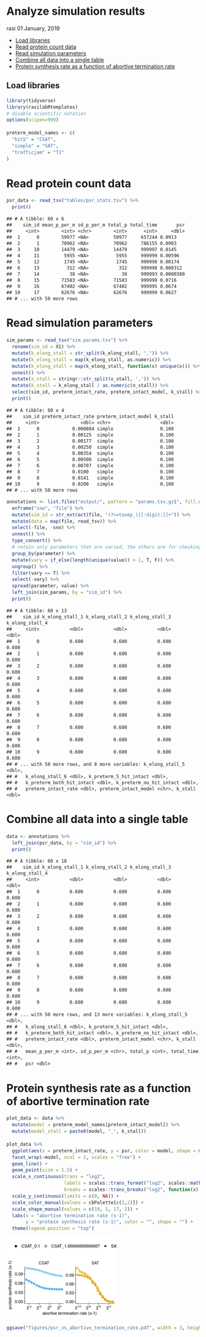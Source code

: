 Analyze simulation results
================
rasi
01 January, 2019

-   [Load libraries](#load-libraries)
-   [Read protein count data](#read-protein-count-data)
-   [Read simulation parameters](#read-simulation-parameters)
-   [Combine all data into a single table](#combine-all-data-into-a-single-table)
-   [Protein synthesis rate as a function of abortive termination rate](#protein-synthesis-rate-as-a-function-of-abortive-termination-rate)

Load libraries
--------------

``` r
library(tidyverse)
library(rasilabRtemplates)
# disable scientific notation
options(scipen=999)

preterm_model_names <- c(
  "hit5" = "CSAT",
  "simple" = "SAT",
  "trafficjam" = "TJ"
)
```

Read protein count data
=======================

``` r
psr_data <- read_tsv("tables/psr_stats.tsv") %>% 
  print()
```

    ## # A tibble: 60 x 6
    ##    sim_id mean_p_per_m sd_p_per_m total_p total_time       psr
    ##     <int>        <int> <chr>        <int>      <int>     <dbl>
    ##  1      0        59977 <NA>         59977     657244 0.0913   
    ##  2      1        70962 <NA>         70962     786155 0.0903   
    ##  3     10        14479 <NA>         14479     999997 0.0145   
    ##  4     11         5955 <NA>          5955     999999 0.00596  
    ##  5     12         1745 <NA>          1745     999998 0.00174  
    ##  6     13          312 <NA>           312     999998 0.000312 
    ##  7     14           38 <NA>            38     999993 0.0000380
    ##  8     15        71583 <NA>         71583     999999 0.0716   
    ##  9     16        67402 <NA>         67402     999995 0.0674   
    ## 10     17        62676 <NA>         62676     999999 0.0627   
    ## # ... with 50 more rows

Read simulation parameters
==========================

``` r
sim_params <- read_tsv("sim.params.tsv") %>% 
  rename(sim_id = X1) %>% 
  mutate(k_elong_stall = str_split(k_elong_stall, ",")) %>%
  mutate(k_elong_stall = map(k_elong_stall, as.numeric)) %>%
  mutate(k_elong_stall = map(k_elong_stall, function(x) unique(x))) %>%
  unnest() %>%
  mutate(x_stall = stringr::str_split(x_stall, ',')) %>%
  mutate(k_stall = k_elong_stall / as.numeric(n_stall)) %>%
  select(sim_id, preterm_intact_rate, preterm_intact_model, k_stall) %>% 
  print()
```

    ## # A tibble: 60 x 4
    ##    sim_id preterm_intact_rate preterm_intact_model k_stall
    ##     <int>               <dbl> <chr>                  <dbl>
    ##  1      0            0.000884 simple                 0.100
    ##  2      1            0.00125  simple                 0.100
    ##  3      2            0.00177  simple                 0.100
    ##  4      3            0.00250  simple                 0.100
    ##  5      4            0.00354  simple                 0.100
    ##  6      5            0.00500  simple                 0.100
    ##  7      6            0.00707  simple                 0.100
    ##  8      7            0.0100   simple                 0.100
    ##  9      8            0.0141   simple                 0.100
    ## 10      9            0.0200   simple                 0.100
    ## # ... with 50 more rows

``` r
annotations <- list.files("output/", pattern = "params.tsv.gz$", full.names = T) %>% 
  enframe("sno", "file") %>% 
  mutate(sim_id = str_extract(file, "(?<=tasep_)[[:digit:]]+")) %>% 
  mutate(data = map(file, read_tsv)) %>% 
  select(-file, -sno) %>% 
  unnest() %>% 
  type_convert() %>%
  # retain only parameters that are varied, the others are for checking
  group_by(parameter) %>%
  mutate(vary = if_else(length(unique(value)) > 1, T, F)) %>%
  ungroup() %>%
  filter(vary == T) %>%
  select(-vary) %>%
  spread(parameter, value) %>%
  left_join(sim_params, by = "sim_id") %>% 
  print()
```

    ## # A tibble: 60 x 13
    ##    sim_id k_elong_stall_1 k_elong_stall_2 k_elong_stall_3 k_elong_stall_4
    ##     <int>           <dbl>           <dbl>           <dbl>           <dbl>
    ##  1      0           0.600           0.600           0.600           0.600
    ##  2      1           0.600           0.600           0.600           0.600
    ##  3      2           0.600           0.600           0.600           0.600
    ##  4      3           0.600           0.600           0.600           0.600
    ##  5      4           0.600           0.600           0.600           0.600
    ##  6      5           0.600           0.600           0.600           0.600
    ##  7      6           0.600           0.600           0.600           0.600
    ##  8      7           0.600           0.600           0.600           0.600
    ##  9      8           0.600           0.600           0.600           0.600
    ## 10      9           0.600           0.600           0.600           0.600
    ## # ... with 50 more rows, and 8 more variables: k_elong_stall_5 <dbl>,
    ## #   k_elong_stall_6 <dbl>, k_preterm_5_hit_intact <dbl>,
    ## #   k_preterm_both_hit_intact <dbl>, k_preterm_no_hit_intact <dbl>,
    ## #   preterm_intact_rate <dbl>, preterm_intact_model <chr>, k_stall <dbl>

Combine all data into a single table
====================================

``` r
data <- annotations %>% 
  left_join(psr_data, by = "sim_id") %>% 
  print()
```

    ## # A tibble: 60 x 18
    ##    sim_id k_elong_stall_1 k_elong_stall_2 k_elong_stall_3 k_elong_stall_4
    ##     <int>           <dbl>           <dbl>           <dbl>           <dbl>
    ##  1      0           0.600           0.600           0.600           0.600
    ##  2      1           0.600           0.600           0.600           0.600
    ##  3      2           0.600           0.600           0.600           0.600
    ##  4      3           0.600           0.600           0.600           0.600
    ##  5      4           0.600           0.600           0.600           0.600
    ##  6      5           0.600           0.600           0.600           0.600
    ##  7      6           0.600           0.600           0.600           0.600
    ##  8      7           0.600           0.600           0.600           0.600
    ##  9      8           0.600           0.600           0.600           0.600
    ## 10      9           0.600           0.600           0.600           0.600
    ## # ... with 50 more rows, and 13 more variables: k_elong_stall_5 <dbl>,
    ## #   k_elong_stall_6 <dbl>, k_preterm_5_hit_intact <dbl>,
    ## #   k_preterm_both_hit_intact <dbl>, k_preterm_no_hit_intact <dbl>,
    ## #   preterm_intact_rate <dbl>, preterm_intact_model <chr>, k_stall <dbl>,
    ## #   mean_p_per_m <int>, sd_p_per_m <chr>, total_p <int>, total_time <int>,
    ## #   psr <dbl>

Protein synthesis rate as a function of abortive termination rate
=================================================================

``` r
plot_data <- data %>% 
  mutate(model = preterm_model_names[preterm_intact_model]) %>% 
  mutate(model_stall = paste0(model, "_", k_stall))

plot_data %>%
  ggplot(aes(x = preterm_intact_rate, y = psr, color = model, shape = model_stall)) +
  facet_wrap(~model, ncol = 2, scales = "free") +
  geom_line() +
  geom_point(size = 1.5) +
  scale_x_continuous(trans = "log2",
                     labels = scales::trans_format("log2", scales::math_format(2^.x)),
                     breaks = scales::trans_breaks("log2", function(x) 2^x, n = 5)) +
  scale_y_continuous(limits = c(0, NA)) +
  scale_color_manual(values = cbPalette[c(3,2)]) +
  scale_shape_manual(values = c(19, 1, 17, 2)) +
  labs(x = "abortive termination rate (s-1)", 
       y = "protein synthesis rate (s-1)", color = "", shape = "") +
  theme(legend.position = "top")
```

![](analyze_results_files/figure-markdown_github/unnamed-chunk-6-1.png)

``` r
ggsave("figures/psr_vs_abortive_termination_rate.pdf", width = 3, height = 2.2)
```
